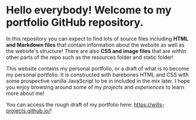 # Hello everybody! Welcome to my portfolio GitHub repository.

In this repository you can expect to find lots of source files including **HTML and Markdown files** that contain information about the website as well as the website's structure! There are also **CSS and image files** that are within other parts of the repo such as the resources folder and static folder!

This website contains my personal portfolio, or a draft of what is to become my personal portfolio. It is constructed with barebones HTML and CSS with some prospective vanilla JavaScript to be in included in the mix later. I hope you enjoy browsing around some of my _projects_ and _experiences_ to learn more about me!

You can access the rough draft of my portfolio here: https://wills-projects.github.io/!

